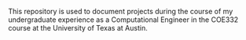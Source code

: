 This repository is used to document projects during the course of my undergraduate experience as a Computational Engineer in the COE332 course at the University of Texas at Austin. 